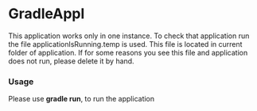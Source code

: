 # GradleAppl
This application works only in one instance. To check that application run the file
applicationIsRunning.temp is used. This file is located in current folder of application. If
for some reasons you see this file and application does not run, please delete it by hand.

### Usage
Please use <b>gradle run</b>,  to run the application



